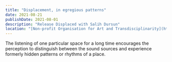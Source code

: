 ```yaml
---
title: "Displacement, in egregious patterns"
date: 2021-08-21
publishDate: 2021-08-01
description: "Release Displaced with Salih Dursun"
location: "[Non-profit Organisation for Art and Transdisciplinarity](https://www.sual-archives.net/css/sual-archives/2016-2/salih-dursun-frederic-stritter/)"
---
```

The listening of one particular space for a long time encourages the perception to distinguish between the sound sources and experience formerly hidden patterns or rhythms of a place.
